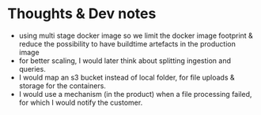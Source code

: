 # Thoughts & Dev notes 

- using multi stage docker image so we limit the docker image footprint & reduce the possibility to have buildtime artefacts in the production image
- for better scaling, I would later think about splitting ingestion and queries. 
- I would map an s3 bucket instead of local folder, for file uploads & storage for the containers. 
- I would use a mechanism (in the product) when a file processing failed, for which I would notify the customer. 
